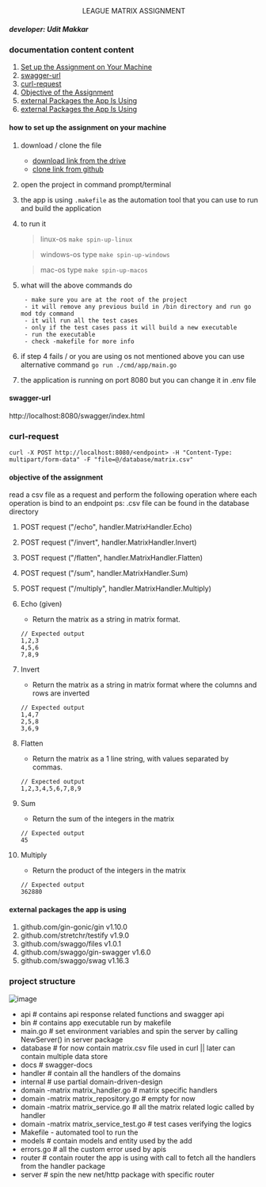 <div align=center> LEAGUE MATRIX ASSIGNMENT </div>

##### developer: Udit Makkar

### documentation content content 
1. [Set up the Assignment on Your Machine](#set-up-the-assignment-on-your-machine)
2. [swagger-url](#swagger-url)
3. [curl-request](#swagger-url)
4. [Objective of the Assignment](#objective-of-the-assignment)
5. [external Packages the App Is Using](#packages-the-app-is-using)
6. [external Packages the App Is Using](#project-structures)

#### how to set up the assignment on your machine
1. download / clone the file
    - [download link from the drive](https://drive.google.com/drive/folders/1gcLidTJR_GBWx5a0VwL2zmAYOhBU_u65?usp=sharing)
    - [clone link from github]()
2. open the project in command prompt/terminal
3. the app is using `.makefile` as the automation tool that you can use to run and build the application
4. to run it

    > linux-os `make spin-up-linux`

    > windows-os type `make spin-up-windows`

    > mac-os type `make spin-up-macos`
5. what will the above commands do

        - make sure you are at the root of the project
        - it will remove any previous build in /bin directory and run go mod tdy command
        - it will run all the test cases
        - only if the test cases pass it will build a new executable 
        - run the executable
        - check -makefile for more info
6. if step 4 fails / or you are using os not mentioned above you can use alternative command `go run ./cmd/app/main.go`
5. the application is running on port 8080 but you can change it in .env file


#### swagger-url
http://localhost:8080/swagger/index.html


### curl-request
`curl -X POST http://localhost:8080/<endpoint> -H "Content-Type: multipart/form-data" -F "file=@/database/matrix.csv"`

#### objective of the assignment
read a csv file as a request and perform the following operation where each operation is bind to an endpoint
ps: .csv file can be found in the database directory
1. 	POST request ("/echo", handler.MatrixHandler.Echo)
2.	POST request ("/invert", handler.MatrixHandler.Invert)
3.	POST request ("/flatten", handler.MatrixHandler.Flatten)
5.	POST request ("/sum", handler.MatrixHandler.Sum)
6.	POST request ("/multiply", handler.MatrixHandler.Multiply) 


1. Echo (given)
    - Return the matrix as a string in matrix format.
    
    ```
    // Expected output
    1,2,3
    4,5,6
    7,8,9
    ``` 
2. Invert
    - Return the matrix as a string in matrix format where the columns and rows are inverted
    ```
    // Expected output
    1,4,7
    2,5,8
    3,6,9
    ``` 
3. Flatten
    - Return the matrix as a 1 line string, with values separated by commas.
    ```
    // Expected output
    1,2,3,4,5,6,7,8,9
    ``` 
4. Sum
    - Return the sum of the integers in the matrix
    ```
    // Expected output
    45
    ``` 
5. Multiply
    - Return the product of the integers in the matrix
    ```
    // Expected output
    362880
    ``` 

#### external packages the app is using
1. github.com/gin-gonic/gin v1.10.0
2. github.com/stretchr/testify v1.9.0
3. github.com/swaggo/files v1.0.1
4. github.com/swaggo/gin-swagger v1.6.0
5. github.com/swaggo/swag v1.16.3


### project structure
![image](https://gist.github.com/user-attachments/assets/093eb0c2-1098-4181-9228-94fd7b4f9e0d)

- api # contains api response related functions and swagger api
- bin  # contains app executable run by makefile
- main.go # set environment variables and spin the server by calling NewServer() in server package
- database # for now contain matrix.csv file used in curl || later can contain multiple data store
- docs # swagger-docs
- handler # contain all the handlers of the domains
- internal # use partial domain-driven-design
- domain -matrix matrix_handler.go # matrix specific handlers
- domain -matrix matrix_repository.go # empty for now
- domain -matrix matrix_service.go # all the matrix related logic called by handler
- domain -matrix matrix_service_test.go # test cases verifying the logics 
- Makefile - automated tool to run the 
- models # contain models and entity used by the add
- errors.go # all the custom error used by apis
- router # contain router the app is using with call to fetch all the handlers from the handler package
- server # spin the new net/http package with specific router 